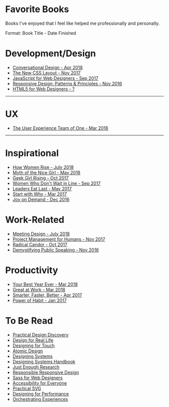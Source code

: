 Favorite Books 
==============

Books I've enjoyed that I feel like helped me professionally and personally. 

Format: Book Title - Date Finished

# Development/Design
- [Conversational Design - Apr 2018](https://www.goodreads.com/book/show/38393096-conversational-design)
- [The New CSS Layout - Nov 2017](https://www.goodreads.com/book/show/36387025-the-new-css-layout)
- [JavaScript for Web Designers - Sep 2017](https://www.goodreads.com/book/show/32309198-javascript-for-web-designers)
- [Responsive Design: Patterns & Principles - Nov 2016](https://www.goodreads.com/book/show/27858998-responsive-design)
- [HTML5 for Web Designers - ?](https://www.goodreads.com/book/show/8148515-html5-for-web-designers)

---

# UX
- [The User Experience Team of One - Mar 2018](https://www.goodreads.com/book/show/18177290-the-user-experience-team-of-one)

---

# Inspirational
- [How Women Rise - July 2018](https://www.goodreads.com/book/show/36204301-how-women-rise)
- [Myth of the Nice Girl - May 2018](https://www.goodreads.com/book/show/35721133-the-myth-of-the-nice-girl)
- [Geek Girl Rising - Oct 2017](https://www.goodreads.com/book/show/31451040-geek-girl-rising)
- [Women Who Don't Wait in Line - Sep 2017](https://www.goodreads.com/book/show/15985162-women-who-don-t-wait-in-line)
- [Leaders Eat Last - May 2017](https://www.goodreads.com/book/show/16144853-leaders-eat-last)
- [Start with Why - Mar 2017](https://www.goodreads.com/book/show/7108725-start-with-why)
- [Joy on Demand - Dec 2016](https://www.goodreads.com/book/show/27189099-joy-on-demand)
 


# Work-Related
- [Meeting Design - July 2018](https://www.goodreads.com/book/show/36687954-meeting-design) 
- [Project Management for Humans - Nov 2017](https://www.goodreads.com/book/show/35714082-project-management-for-humans)
- [Radical Candor - Oct 2017](https://www.goodreads.com/book/show/29939161-radical-candor)
- [Demystifying Public Speaking - Nov 2016](https://www.goodreads.com/book/show/32784222-demystifying-public-speaking)


# Productivity
- [Your Best Year Ever - Mar 2018](https://www.goodreads.com/book/show/35138433-your-best-year-ever)
- [Great at Work - Mar 2018](https://www.goodreads.com/book/show/35297611-great-at-work)
- [Smarter, Faster, Better - Apr 2017](https://www.goodreads.com/book/show/28516424-smarter-faster-better)
- [Power of Habit - Jan 2017](https://www.goodreads.com/book/show/12609433-the-power-of-habit)



To Be Read 
==============
- [Practical Design Discovery](https://abookapart.com/products/practical-design-discovery)
- [Design for Real Life](https://abookapart.com/products/design-for-real-life)
- [Designing for Touch](https://abookapart.com/products/designing-for-touch)
- [Atomic Design](http://atomicdesign.bradfrost.com/)
- [Designing Systems](https://www.smashingmagazine.com/printed-books/design-systems/)
- [Designing Systems Handbook](https://www.designbetter.co/design-systems-handbook)
- [Just Enough Research](https://abookapart.com/products/just-enough-research)
- [Responsible Responsive Design](https://abookapart.com/products/responsible-responsive-design)
- [Sass for Web Designers](https://abookapart.com/products/sass-for-web-designers)
- [Accessibility for Everyone](https://abookapart.com/products/accessibility-for-everyone)
- [Practical SVG](https://abookapart.com/products/practical-svg)
- [Designing for Performance](http://designingforperformance.com/)
- [Orchestrating Experiences](https://rosenfeldmedia.com/books/orchestrating-experiences/)
